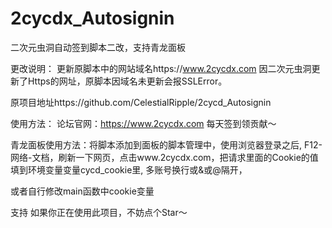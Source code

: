 # 2cycdx_Autosignin
二次元虫洞自动签到脚本二改，支持青龙面板

更改说明：
更新原脚本中的网站域名https://www.2cycdx.com
因二次元虫洞更新了Https的网址，原脚本因域名未更新会报SSLError。

原项目地址https://github.com/CelestialRipple/2cycd_Autosignin

使用方法：
论坛官网：https://www.2cycdx.com 每天签到领贡献～

青龙面板使用方法：将脚本添加到面板的脚本管理中，使用浏览器登录之后, F12-网络-文档，刷新一下网页，点击www.2cycdx.com，把请求里面的Cookie的值填到环境变量变量cycd_cookie里, 多账号换行或&或@隔开，

或者自行修改main函数中cookie变量

支持
如果你正在使用此项目，不妨点个Star～
